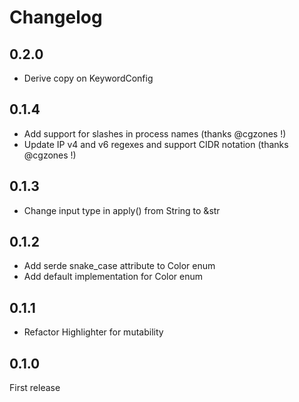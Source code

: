 # Changelog

## 0.2.0

- Derive copy on KeywordConfig

## 0.1.4

- Add support for slashes in process names (thanks @cgzones !)
- Update IP v4 and v6 regexes and support CIDR notation (thanks @cgzones !)

## 0.1.3

- Change input type in apply() from String to &str

## 0.1.2

- Add serde snake_case attribute to Color enum
- Add default implementation for Color enum

## 0.1.1

- Refactor Highlighter for mutability

## 0.1.0

First release
